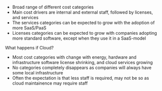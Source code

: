 - Broad range of different cost categories
- Main cost drivers are internal and external staff, followed by licenses, and services
- The services categories can be expected to grow with the adoption of more SaaS/PaaS
- Licenses categories can be expected to grow with companies adopting more standard software, except when they use it in a SaaS-model

What happens if Cloud?
- Most cost categories with change with energy, hardware and infrastructure software license shrinking, and cloud services growing
- No categories completely disappears as companies will always have some local infrastructure
- Often the expectation is that less staff is required, may not be so as cloud maintainence may require staff
